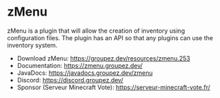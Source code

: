 # zMenu

zMenu is a plugin that will allow the creation of inventory using configuration files. The plugin has an API so that any plugins can use the inventory system.

* Download zMenu: https://groupez.dev/resources/zmenu.253
* Documentation: https://zmenu.groupez.dev/
* JavaDocs: https://javadocs.groupez.dev/zmenu
* Discord: https://discord.groupez.dev/
* Sponsor (Serveur Minecraft Vote): https://serveur-minecraft-vote.fr/

